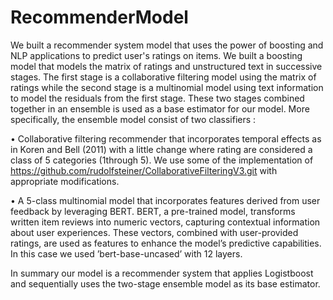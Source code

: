 # RecommenderModel
We built a recommender system model that uses the power of boosting and NLP applications to predict user's ratings on items. We built a boosting model that models the matrix of ratings and unstructured text in successive stages.
The first stage is a collaborative filtering model using the matrix of ratings while the second stage is a multinomial model using text information to model the residuals from the first stage. These two stages combined together in an ensemble is used as a base estimator for our model. 
More specifically, the ensemble model consist of two classifiers :

• Collaborative filtering recommender that incorporates temporal effects as in Koren and Bell (2011) with a little change where rating are considered a class of 5 categories (1through 5). We use some of the implementation of https://github.com/rudolfsteiner/CollaborativeFilteringV3.git with appropriate modifications.

• A 5-class multinomial model that incorporates features derived from user feedback by leveraging BERT. BERT, a pre-trained model, transforms written item reviews into numeric vectors, capturing contextual information about user experiences. These vectors, combined with user-provided ratings, are used as features to enhance the model’s predictive capabilities. In this case we used ’bert-base-uncased’ with 12 layers.

In summary  our model is a recommender system that applies Logistboost and sequentially uses the two-stage ensemble model as its base estimator.
